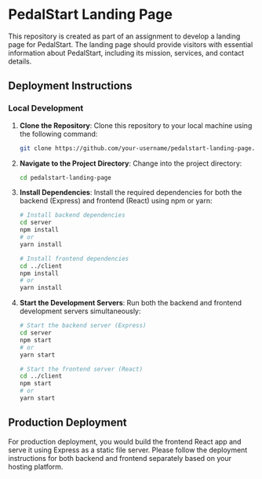 # PedalStart Landing Page

This repository is created as part of an assignment to develop a landing page for PedalStart. The landing page should provide visitors with essential information about PedalStart, including its mission, services, and contact details.

## Deployment Instructions

### Local Development

1. **Clone the Repository**: Clone this repository to your local machine using the following command:

    ```bash
    git clone https://github.com/your-username/pedalstart-landing-page.git
    ```

2. **Navigate to the Project Directory**: Change into the project directory:

    ```bash
    cd pedalstart-landing-page
    ```

3. **Install Dependencies**: Install the required dependencies for both the backend (Express) and frontend (React) using npm or yarn:

    ```bash
    # Install backend dependencies
    cd server
    npm install
    # or
    yarn install

    # Install frontend dependencies
    cd ../client
    npm install
    # or
    yarn install
    ```

4. **Start the Development Servers**: Run both the backend and frontend development servers simultaneously:

    ```bash
    # Start the backend server (Express)
    cd server
    npm start
    # or
    yarn start

    # Start the frontend server (React)
    cd ../client
    npm start
    # or
    yarn start
    ```

## Production Deployment

For production deployment, you would build the frontend React app and serve it using Express as a static file server. Please follow the deployment instructions for both backend and frontend separately based on your hosting platform.
